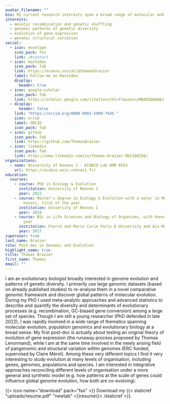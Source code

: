 ```yaml
---
avatar_filename: ""
bio: My current research interests span a broad range of molecular and population genetic processes, involving the study of evolutionary patterns at the scale of genomes, species, and populations. It includes the causes and consequences of meiotic recombination, the evolution of gene expression and genome structural variation among populations and species.
interests:
  - meiotic recombination and genetic shuffling
  - genomic patterns of genetic diversity
  - evolution of gene expression
  - genomic structural variation
social:
  - icon: envelope
    icon_pack: fas
    link: /#contact
  - icon: mastodon
    icon_pack: fab
    link: https://ecoevo.social/@thomasbrazier
    label: Follow me on Mastodon
    display:
      header: true
  - icon: google-scholar
    icon_pack: fab
    link: https://scholar.google.com/citations?hl=fr&user=iMW4DGQAAAAJ
  - display:
      header: false
    link: "https://orcid.org/0000-0001-5990-7545 "
    icon: orcid
    label: ORCID
    icon_pack: fab
  - icon: github
    icon_pack: fab
    link: https://github.com/ThomasBrazier
  - icon: linkedin
    icon_pack: fab
    link: https://www.linkedin.com/in/thomas-brazier-0b2108256/
organizations:
  - name: University of Rennes 1 - ECOBIO Lab UMR 6553
    url: https://ecobio.univ-rennes1.fr/
education:
  courses:
    - course: PhD in Ecology & Evolution
      institution: University of Rennes 1
      year: 2022
    - course: Master's Degree in Ecology & Evolution with a major in Modelling, with
        honors, first of the year
      institution: University of Rennes 1
      year: 2019
    - course: BSc in Life Sciences and Biology of Organisms, with honors, first of the
        year
      institution: Pierre and Marie Curie Paris 6 University and Aix-Marseille University
      year: 2017
superuser: true
last_name: Brazier
role: Post-doc in Genomic and Evolution
highlight_name: true
title: Thomas Brazier
first_name: Thomas
email: ""
---
```

I am an evolutionary biologist broadly interested in genome evolution and patterns of genetic diversity. I primarily use large genomic datasets (based on already published studies) to re-analyse them in a novel comparative genomic framework and discover global patterns of molecular evolution. During my PhD I used meta-analytic approaches and advanced statistics to describe and quantify the diversity and determinants of evolutionary processes (e.g. recombination, GC-biased gene conversion) among a large set of species.
Though I am still a young researcher (PhD defended in late 2022), I was rapidly involved in a wide range of thematics spanning molecular evolution, population genomics and evolutionary biology at a broad sense. My first post-doc is actually about testing an original theory of evolution of gene expression (the runaway process proposed by Thomas Lenormand), while I am at the same time involved in the newly arising field of pangenomic and structural variation within genomes (ERC funded, supervised by Claire Mérot). Among these very different topics I find it very interesting to study evolution at many levels of organisation, including genes, genomes, populations and species. I am interested in integrative approaches reconciling different levels of organisation under a more general and synthetic model (e.g. how patterns at the scale of genes could influence global genome evolution, how both are co-evolving).

{{< icon name="download" pack="fas" >}} Download my {{< staticref "uploads/resume.pdf" "newtab" >}}resumé{{< /staticref >}}.
